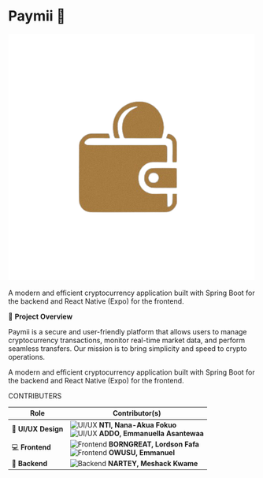 
# Paymii 🚀

![Paymii Banner](/paymiiLogo.png)

A modern and efficient cryptocurrency application built with Spring Boot for the backend and React Native (Expo) for the frontend.

📌 **Project Overview**

Paymii is a secure and user-friendly platform that allows users to manage cryptocurrency transactions, monitor real-time market data, and perform seamless transfers. Our mission is to bring simplicity and speed to crypto operations.


A modern and efficient cryptocurrency application built with Spring Boot for the backend and React Native (Expo) for the frontend.

CONTRIBUTERS

| Role                 | Contributor(s)                              |
|----------------------|---------------------------------------------|
| 🎨 **UI/UX Design**   | ![UI/UX](https://img.shields.io/badge/Role-UI%2FUX-blueviolet) **NTI, Nana-Akua Fokuo** <br> ![UI/UX](https://img.shields.io/badge/Role-UI%2FUX-blueviolet) **ADDO, Emmanuella Asantewaa** |
| 💻 **Frontend**        | ![Frontend](https://img.shields.io/badge/Role-Frontend-blue) **BORNGREAT, Lordson Fafa** <br> ![Frontend](https://img.shields.io/badge/Role-Frontend-blue) **OWUSU, Emmanuel** |
| 🔧 **Backend**         | ![Backend](https://img.shields.io/badge/Role-Backend-green) **NARTEY, Meshack Kwame** |

